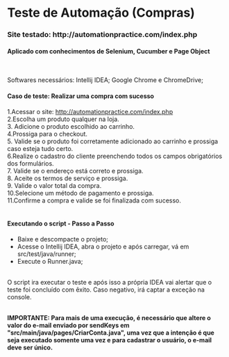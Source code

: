 <h1>Teste de Automação (Compras) </h1>

<h3>Site testado: http://automationpractice.com/index.php </h3>
<h4> Aplicado com conhecimentos de Selenium, Cucumber e Page Object </h4> <br /> 

Softwares necessários: Intellij IDEA; Google Chrome e ChromeDrive; <br/>

<h4> Caso de teste: Realizar uma compra com sucesso </h4>

1.Acessar o site: http://automationpractice.com/index.php <br/>
2.Escolha um produto qualquer na loja. <br/>
3. Adicione o produto escolhido ao carrinho. <br/>
4.Prossiga para o checkout. <br/>
5. Valide se o produto foi corretamente adicionado ao carrinho e prossiga caso esteja tudo certo. <br/>
6.Realize o cadastro do cliente preenchendo todos os campos obrigatórios dos formulários. <br/>
7. Valide se o endereço está correto e prossiga. <br/>
8. Aceite os termos de serviço e prossiga. <br/>
9. Valide o valor total da compra. <br/>
10.Selecione um método de pagamento e prossiga. <br/>
11.Confirme a compra e valide se foi finalizada com sucesso. <br/> <br/>

<h4> Executando o script - Passo a Passo </h4>
<ul>
  <li> Baixe e descompacte o projeto; </li>
  <li> Acesse o Intellij IDEA, abra o projeto e após carregar, vá em src/test/java/runner; </li>
  <li> Execute o Runner.java; </li>
</ul> 
<br /> 
O script ira executar o teste e após isso a própria IDEA vai alertar que o teste foi concluído com êxito. Caso negativo, irá captar a exceção na console. <br /> <br />

<strong> IMPORTANTE: Para mais de uma execução, é necessário que altere o valor do e-mail enviado por sendKeys em "src/main/java/pages/CriarConta.java", uma vez que a intenção é que seja executado somente uma vez e para cadastrar o usuário, o e-mail deve ser único. </strong>
